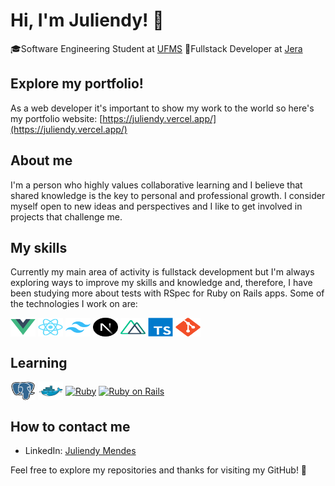 # Hi, I'm Juliendy! 👋

🎓Software Engineering Student at [UFMS](https://ufms.br)
💼Fullstack Developer at [Jera](https://jera.com.br/)

## Explore my portfolio!

As a web developer it's important to show my work to the world so here's my portfolio website: [https://juliendy.vercel.app/](https://juliendy.vercel.app/)

## About me

I'm a person who highly values ​​collaborative learning and I believe that shared knowledge is the key to personal and professional growth. I consider myself open to new ideas and perspectives and I like to get involved in projects that challenge me.

## My skills

Currently my main area of ​​activity is fullstack development but I'm always exploring ways to improve my skills and knowledge and, therefore, I have been studying more about tests with RSpec for Ruby on Rails apps. 
Some of the technologies I work on are:

<a href="https://vuejs.org/"><img loading="lazy" align="center" alt="Vue" height="30" width="40" src="https://raw.githubusercontent.com/devicons/devicon/master/icons/vuejs/vuejs-original.svg"></a>
<a href="https://reactjs.org/"><img loading="lazy" align="center" alt="React" height="30" width="40" src="https://raw.githubusercontent.com/devicons/devicon/master/icons/react/react-original.svg"></a> 
<a href="https://tailwindcss.com/"><img loading="lazy" align="center" alt="Tailwind CSS" height="30" width="40" src="https://raw.githubusercontent.com/devicons/devicon/master/icons/tailwindcss/tailwindcss-original.svg"></a>
<a href="https://nextjs.org/"><img loading="lazy" align="center" alt="Next.js" height="30" width="40" src="https://raw.githubusercontent.com/devicons/devicon/master/icons/nextjs/nextjs-original.svg"></a>
<a href="https://nuxt.com/"><img loading="lazy" align="center" alt="Nuxt.js" height="30" width="40" src="https://raw.githubusercontent.com/devicons/devicon/master/icons/nuxtjs/nuxtjs-original.svg"></a>
<a href="https://www.typescriptlang.org/"><img loading="lazy" align="center" alt="Typescript" height="30" width="40" src="https://raw.githubusercontent.com/devicons/devicon/master/icons/typescript/typescript-original.svg"></a>
<a href="https://git-scm.com/"><img loading="lazy" align="center" alt="Git" height="30" width="40" src="https://raw.githubusercontent.com/devicons/devicon/master/icons/git/git-original.svg"></a>

## Learning
<a href="https://www.postgresql.org/"><img loading="lazy" align="center" alt="PostgreSQL" height="30" width="40" src="https://raw.githubusercontent.com/devicons/devicon/master/icons/postgresql/postgresql-original.svg"></a>
<a href="https://www.docker.com/"><img loading="lazy" align="center" alt="Docker" height="30" width="40" src="https://raw.githubusercontent.com/devicons/devicon/master/icons/docker/docker-original.svg"></a>
<a href="https://www.ruby-lang.org/"><img loading="lazy" align="center" alt="Ruby" height="30" width="40" src="https://cdn.jsdelivr.net/gh/devicons/devicon@latest/icons/ruby/ruby-plain.svg" /></a>
<a href="https://rubyonrails.org/"><img loading="lazy" align="center" alt="Ruby on Rails" height="30" width="40" src="https://cdn.jsdelivr.net/gh/devicons/devicon@latest/icons/rails/rails-plain.svg" /></a>

## How to contact me

- LinkedIn: [Juliendy Mendes](https://www.linkedin.com/in/juliendymendes/)

Feel free to explore my repositories and thanks for visiting my GitHub! 🚀


